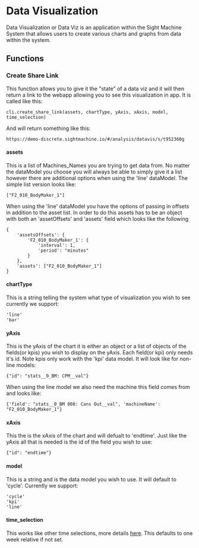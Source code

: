 # Data Visualization
Data Visualization or Data Viz is an application within the Sight Machine System that allows users to create various charts and graphs from data within the system.

## Functions

### Create Share Link
This function allows you to give it the "state" of a data viz and it will then return a link to the webapp allowing you to see this visualization in app.  It is called like this:
```
cli.create_share_link(assets, chartType, yAxis, xAxis, model, time_selection)
```

And will return something like this:
```
https://demo-discrete.sightmachine.io/#/analysis/datavis/s/t952360g
```

#### assets
This is a list of Machines_Names you are trying to get data from.  No matter the dataModel you choose you will always be able to simply give it a list however there are additional options when using the 'line' dataModel.  The simple list version looks like:
```
["F2_010_BodyMaker_1"]
```

When using the 'line' dataModel you have the options of passing in offsets in addition to the asset list.  In order to do this assets has to be an object with both an 'assetOffsets' and 'assets' field which looks like the following
```
{
    'assetsOffsets': {
        'F2_010_BodyMaker_1': {
            'interval': 1,
            'period': "minutes"
        }
    },
    'assets': ["F2_010_BodyMaker_1"]
}
```

#### chartType
This is a string telling the system what type of visualization you wish to see currently we support:
```
'line'
'bar'
```

#### yAxis
This is the yAxis of the chart it is either an object or a list of objects of the fields(or kpis) you wish to display on the yAxis.  Each field(or kpi) only needs it's id.  Note kpis only work with the 'kpi' data model.  It will look like for non-line models:
```
{"id": "stats__0_BM: CPM__val"}
```

When using the line model we also need the machine this field comes from and looks like:
```
{'field': "stats__0_BM 008: Cans Out__val", 'machineName': "F2_010_BodyMaker_1"}
```

#### xAxis
This the is the xAxis of the chart and will defualt to 'endtime'.  Just like the yAxis all that is needed is the id of the field you wish to use:
```
{"id": "endtime"}
```

#### model
This is a string and is the data model you wish to use.  It will default to 'cycle'.  Currently we support:
```
'cycle'
'kpi'
'line'
```

#### time_selection
This works like other time selections, more details [here](/docs/commonly_used_data_types/data_viz_query.md#time_selection).  This defaults to one week relative if not set.

